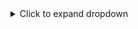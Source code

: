 <details>
  <summary>Click to expand dropdown</summary>
  
  This is the content that will be shown when the dropdown is expanded.
  
  You can add more text, images, and other Markdown elements here.
</details>
